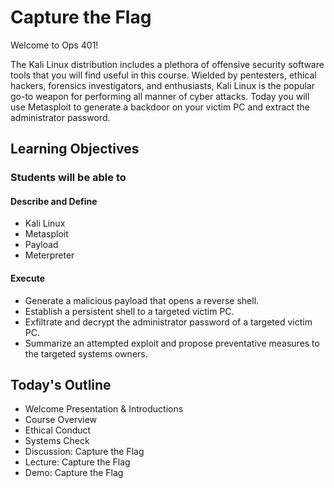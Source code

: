 # Capture the Flag

Welcome to Ops 401! 

The Kali Linux distribution includes a plethora of offensive security software tools that you will find useful in this course. Wielded by pentesters, ethical hackers, forensics investigators, and enthusiasts, Kali Linux is the popular go-to weapon for performing all manner of cyber attacks. Today you will use Metasploit to generate a backdoor on your victim PC and extract the administrator password.

## Learning Objectives

### Students will be able to

#### Describe and Define

- Kali Linux
- Metasploit
- Payload
- Meterpreter

#### Execute

- Generate a malicious payload that opens a reverse shell.
- Establish a persistent shell to a targeted victim PC.
- Exfiltrate and decrypt the administrator password of a targeted victim PC.
- Summarize an attempted exploit and propose preventative measures to the targeted systems owners.

## Today's Outline

- Welcome Presentation & Introductions
- Course Overview
- Ethical Conduct
- Systems Check
- Discussion: Capture the Flag
- Lecture: Capture the Flag
- Demo: Capture the Flag


